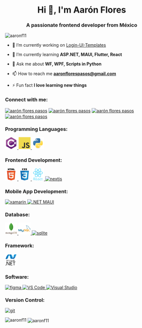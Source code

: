 <h1 align="center">Hi 👋, I'm Aarón Flores</h1>
<h3 align="center">A passionate frontend developer from México</h3>

<p align="left"> <img src="https://komarev.com/ghpvc/?username=aaronf11&label=Profile%20views&color=0e75b6&style=flat"
        alt="aaronf11" /> </p>

- 🔭 I’m currently working on [Login-UI-Templates](https://github.com/AaronF11/Login-UI-Templates)

- 🌱 I’m currently learning **ASP.NET, MAUI, Flutter, React**

- 💬 Ask me about **WF, WPF, Scripts in Python**

- 📫 How to reach me **aaronflorespasos@gmail.com**

- ⚡ Fun fact **I love learning new things**

<h3 align="left">Connect with me:</h3>
<p align="left">
    <a href="https://twitter.com/AARONFLOERSPAS1" target="blank"><img align="center"
            src="https://raw.githubusercontent.com/rahuldkjain/github-profile-readme-generator/master/src/images/icons/Social/twitter.svg"
            alt="aarón flores pasos" height="30" width="40" /></a>
    <a href="https://www.linkedin.com/in/aarón-flores-pasos-dev/" target="blank"><img align="center"
            src="https://raw.githubusercontent.com/rahuldkjain/github-profile-readme-generator/master/src/images/icons/Social/linked-in-alt.svg"
            alt="aarón flores pasos" height="30" width="40" /></a>
    <a href="https://www.facebook.com/profile.php?id=100009552543394&locale=es_LA" target="blank"><img align="center"
            src="https://raw.githubusercontent.com/rahuldkjain/github-profile-readme-generator/master/src/images/icons/Social/facebook.svg"
            alt="aarón flores pasos" height="30" width="40" /></a>
    <a href="https://www.instagram.com/aaronflorespasos/" target="blank"><img align="center"
            src="https://raw.githubusercontent.com/rahuldkjain/github-profile-readme-generator/master/src/images/icons/Social/instagram.svg"
            alt="aarón flores pasos" height="30" width="40" /></a>
</p>

<h3 align="left">Programming Languages:</h3>
<p align="left">
  <a href="https://www.w3schools.com/cs/" target="_blank" rel="noreferrer"> <img src="https://raw.githubusercontent.com/devicons/devicon/master/icons/csharp/csharp-original.svg" alt="csharp" width="40" height="40" /> </a>
  <a href="https://developer.mozilla.org/en-US/docs/Web/JavaScript" target="_blank" rel="noreferrer"> <img src="https://raw.githubusercontent.com/devicons/devicon/master/icons/javascript/javascript-original.svg" alt="javascript" width="40" height="40" /> </a>
  <a href="https://www.python.org" target="_blank" rel="noreferrer"> <img src="https://raw.githubusercontent.com/devicons/devicon/master/icons/python/python-original.svg" alt="python" width="40" height="40" /> </a>
</p>

<h3 align="left">Frontend Development:</h3>
<p align="left">
  <a href="https://www.w3schools.com/html/" target="_blank" rel="noreferrer"> <img src="https://raw.githubusercontent.com/devicons/devicon/master/icons/html5/html5-original-wordmark.svg" alt="html5" width="40" height="40" /> </a>
  <a href="https://www.w3schools.com/css/" target="_blank" rel="noreferrer"> <img src="https://raw.githubusercontent.com/devicons/devicon/master/icons/css3/css3-original-wordmark.svg" alt="css3" width="40" height="40" /> </a>
  <a href="https://reactjs.org/" target="_blank" rel="noreferrer"> <img src="https://raw.githubusercontent.com/devicons/devicon/master/icons/react/react-original-wordmark.svg" alt="react" width="40" height="40" /> </a>
  <a href="https://nextjs.org/" target="_blank" rel="noreferrer"> <img src="https://cdn.worldvectorlogo.com/logos/nextjs-2.svg" alt="nextjs" width="40" height="40" /> </a>
</p>

<h3 align="left">Mobile App Development:</h3>
<p align="left">
  <a href="https://dotnet.microsoft.com/apps/xamarin" target="_blank" rel="noreferrer"> <img src="https://raw.githubusercontent.com/detain/svg-logos/780f25886640cef088af994181646db2f6b1a3f8/svg/xamarin.svg" alt="xamarin" width="40" height="40" /> </a>
  <a href="https://learn.microsoft.com/en-us/dotnet/maui/?view=net-maui-8.0"><img src="https://saigontechnology.com/assets/media/image6_2.webp" alt=".NET MAUI" width="40" height="40"/></a>
</p>

<h3 align="left">Database:</h3>
<p align="left">
  <a href="https://www.mongodb.com/" target="_blank" rel="noreferrer"> <img src="https://raw.githubusercontent.com/devicons/devicon/master/icons/mongodb/mongodb-original-wordmark.svg" alt="mongodb" width="40" height="40" /> </a>
  <a href="https://www.mysql.com/" target="_blank" rel="noreferrer"> <img src="https://raw.githubusercontent.com/devicons/devicon/master/icons/mysql/mysql-original-wordmark.svg" alt="mysql" width="40" height="40" /> </a>
  <a href="https://www.sqlite.org/" target="_blank" rel="noreferrer"> <img src="https://www.vectorlogo.zone/logos/sqlite/sqlite-icon.svg" alt="sqlite" width="40" height="40" /> </a>
</p>

<h3 align="left">Framework:</h3>
<p align="left">
  <a href="https://dotnet.microsoft.com/" target="_blank" rel="noreferrer"> <img src="https://raw.githubusercontent.com/devicons/devicon/master/icons/dot-net/dot-net-original-wordmark.svg" alt="dotnet" width="40" height="40" /> </a>
</p>

<h3 align="left">Software:</h3>
<p align="left">
  <a href="https://www.figma.com/" target="_blank" rel="noreferrer"> <img src="https://www.vectorlogo.zone/logos/figma/figma-icon.svg" alt="figma" width="40" height="40" /> </a>
  <a href="https://code.visualstudio.com/" target="_blank" rel="noreferrer"> <img src="https://logowik.com/content/uploads/images/visual-studio-code7642.jpg" alt="VS Code" width="50" height="40" /> </a>
  <a href="https://visualstudio.microsoft.com/es/vs/" target="_blank" rel="noreferrer"><img src="https://seeklogo.com/images/V/visual-studio-icon-2022-logo-8E86B4B761-seeklogo.com.png" alt="Visual Studio" width="40" height="40" /></a>
  <!-- Add Android Studio if applicable -->
</p>

<h3 align="left">Version Control:</h3>
<p align="left">
  <a href="https://git-scm.com/" target="_blank" rel="noreferrer"> <img src="https://www.vectorlogo.zone/logos/git-scm/git-scm-icon.svg" alt="git" width="40" height="40" /> </a>
</p>

<p><img align="left" src="https://github-readme-stats.vercel.app/api/top-langs?username=aaronf11&show_icons=true&locale=en&layout=compact" alt="aaronf11" /></p>

<p>&nbsp;<img align="center" src="https://github-readme-stats.vercel.app/api?username=aaronf11&show_icons=true&locale=en" alt="aaronf11" /></p>
